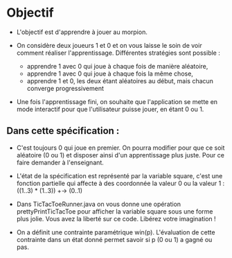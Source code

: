 # Objectif

* L'objectif est d'apprendre à jouer au morpion.
* On considère deux joueurs 1 et 0 et on vous laisse le soin de voir comment réaliser l'apprentissage. Différentes stratégies sont possible : 

    - apprendre 1 avec 0 qui joue à chaque fois de manière aléatoire, 
    - apprendre 1 avec 0 qui joue à chaque fois la même chose,
    - apprendre 1 et 0, les deux étant aléatoires au début, mais chacun converge progressivement

* Une fois l'apprentissage fini, on souhaite que l'application se mette en mode interactif pour que l'utilisateur puisse jouer, en étant 0 ou 1. 


## Dans cette spécification :

* C'est toujours 0 qui joue en premier. On pourra modifier pour que ce soit aléatoire (0 ou 1) et disposer ainsi d'un apprentissage plus juste. Pour ce faire demander à l'enseignant.

* L'état de la spécification est représenté par la variable square, c'est une fonction partielle qui affecte à des coordonnée la valeur 0 ou la valeur 1 : ((1..3) * (1..3)) +-> (0..1) 

* Dans TicTacToeRunner.java on vous donne une opération prettyPrintTicTacToe pour afficher la variable square sous une forme plus jolie. Vous avez la liberté sur ce code. Libérez votre imagination !

* On a définit une contrainte paramétrique win(p). L'évaluation de cette contrainte dans un état donné permet savoir si p (0 ou 1) a gagné ou pas.